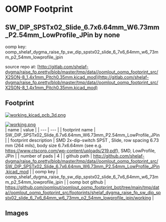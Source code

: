 # OOMP Footprint  
## SW_DIP_SPSTx02_Slide_6.7x6.64mm_W6.73mm_P2.54mm_LowProfile_JPin  by none  
  
oomp key: oomp_shelaf_dygma_raise_fp_sw_dip_spstx02_slide_6_7x6_64mm_w6_73mm_p2_54mm_lowprofile_jpin  
  
source repo at: [http://gitlab.com/shelaf-dygma/raise_fp.pretty/blob/master/tmp/data//oomlout_oomp_footprint_src/X2SON-8_1.4x1mm_Pitch0.35mm.kicad_mod](http://gitlab.com/shelaf-dygma/raise_fp.pretty/blob/master/tmp/data//oomlout_oomp_footprint_src/X2SON-8_1.4x1mm_Pitch0.35mm.kicad_mod)  
## Footprint  
  
[![working_kicad_pcb_3d.png](working_kicad_pcb_3d_600.png)](working_kicad_pcb_3d.png)  
  
[![working.png](working_600.png)](working.png)  
| name | value | 
| --- | --- | 
| footprint name | SW_DIP_SPSTx02_Slide_6.7x6.64mm_W6.73mm_P2.54mm_LowProfile_JPin | 
| footprint description | SMD 2x-dip-switch SPST , Slide, row spacing 6.73 mm (264 mils), body size 6.7x6.64mm (see e.g. https://www.ctscorp.com/wp-content/uploads/219.pdf), SMD, LowProfile, JPin | 
| number of pads | 4 | 
| github path | http://github.com/shelaf-dygma/raise_fp.pretty/blob/master/tmp/data//oomlout_oomp_footprint_src/SW_DIP_SPSTx02_Slide_6.7x6.64mm_W6.73mm_P2.54mm_LowProfile_JPin.kicad_mod | 
| oomp key | oomp_shelaf_dygma_raise_fp_sw_dip_spstx02_slide_6_7x6_64mm_w6_73mm_p2_54mm_lowprofile_jpin | 
| oomp bot github | https://github.com/oomlout/oomlout_oomp_footprint_bot/tree/main/tmp/data//oomlout_oomp_footprint_src/footprints/shelaf_dygma_raise_fp_sw_dip_spstx02_slide_6_7x6_64mm_w6_73mm_p2_54mm_lowprofile_jpin/working | 
## Images  
